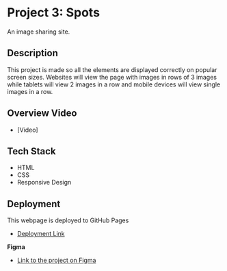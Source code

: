 # Project 3: Spots

An image sharing site.

## Description

This project is made so all the elements are displayed correctly on popular screen sizes. Websites will view the page with images in rows of 3 images while tablets will view 2 images in a row and mobile devices will view single images in a row.

## Overview Video

- [Video]

## Tech Stack

- HTML
- CSS
- Responsive Design

## Deployment

This webpage is deployed to GitHub Pages

- [Deployment Link](https://revellebrent.github.io/se_project_spots/)

**Figma**

- [Link to the project on Figma](https://www.figma.com/file/BBNm2bC3lj8QQMHlnqRsga/Sprint-3-Project-%E2%80%94-Spots?type=design&node-id=2%3A60&mode=design&t=afgNFybdorZO6cQo-1)
